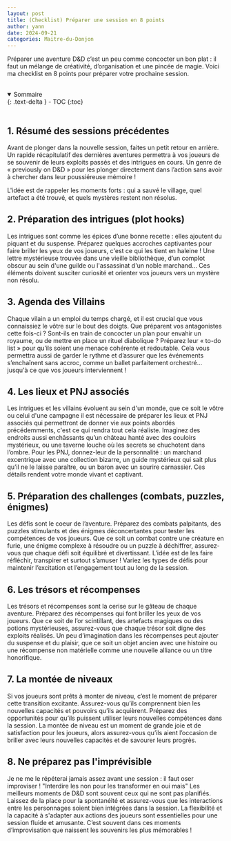 ```yaml
---
layout: post
title: (Checklist) Préparer une session en 8 points
author: yann
date: 2024-09-21
categories: Maitre-du-Donjon
---
```


Préparer une aventure D&D c’est un peu comme concocter un bon plat : il faut un mélange de créativité, d’organisation et une pincée de magie. Voici ma checklist en 8 points pour préparer votre prochaine session.

<br />

<details open markdown="block">
  <summary>
    Sommaire
  </summary>
  {: .text-delta }
- TOC
{:toc}
</details>

<br />

## 1. Résumé des sessions précédentes

Avant de plonger dans la nouvelle session, faites un petit retour en arrière. Un rapide récapitulatif des dernières aventures permettra à vos joueurs de se souvenir de leurs exploits passés et des intrigues en cours. Un genre de « previously on D&D » pour les plonger directement dans l’action sans avoir à chercher dans leur poussiéreuse mémoire !

L'idée est de rappeler les moments forts : qui a sauvé le village, quel artefact a été trouvé, et quels mystères restent non résolus.

## 2. Préparation des intrigues (plot hooks)

Les intrigues sont comme les épices d’une bonne recette : elles ajoutent du piquant et du suspense. Préparez quelques accroches captivantes pour faire briller les yeux de vos joueurs, c'est ce qui les tient en haleine !
Une lettre mystérieuse trouvée dans une vieille bibliothèque, d’un complot obscur au sein d'une guilde ou l'assassinat d'un noble marchand... Ces éléments doivent susciter curiosité et orienter vos joueurs vers un mystère non résolu.

## 3. Agenda des Villains

Chaque vilain a un emploi du temps chargé, et il est crucial que vous connaissiez le vôtre sur le bout des doigts. Que préparent vos antagonistes cette fois-ci ? Sont-ils en train de concocter un plan pour envahir un royaume, ou de mettre en place un rituel diabolique ? Préparez leur « to-do list » pour qu’ils soient une menace cohérente et redoutable. Cela vous permettra aussi de garder le rythme et d’assurer que les événements s’enchaînent sans accroc, comme un ballet parfaitement orchestré... jusqu'à ce que vos joueurs interviennent !

## 4. Les lieux et PNJ associés

Les intrigues et les villains évoluent au sein d'un monde, que ce soit le vôtre ou celui d'une campagne il est nécessaire de préparer les lieux et PNJ associés qui permettront de donner vie aux points abordés précédemments, c'est ce qui rendra tout cela réaliste.
Imaginez des endroits aussi enchâssants qu’un château hanté avec des couloirs mystérieux, ou une taverne louche où les secrets se chuchotent dans l’ombre. Pour les PNJ, donnez-leur de la personnalité : un marchand excentrique avec une collection bizarre, un guide mystérieux qui sait plus qu’il ne le laisse paraître, ou un baron avec un sourire carnassier. Ces détails rendent votre monde vivant et captivant.

## 5. Préparation des challenges (combats, puzzles, énigmes)

Les défis sont le coeur de l’aventure. Préparez des combats palpitants, des puzzles stimulants et des énigmes déconcertantes pour tester les compétences de vos joueurs. Que ce soit un combat contre une créature en furie, une énigme complexe à résoudre ou un puzzle à déchiffrer, assurez-vous que chaque défi soit équilibré et divertissant. L’idée est de les faire réfléchir, transpirer et surtout s’amuser ! Variez les types de défis pour maintenir l’excitation et l’engagement tout au long de la session.

## 6. Les trésors et récompenses

Les trésors et récompenses sont la cerise sur le gâteau de chaque aventure. Préparez des récompenses qui font briller les yeux de vos joueurs. Que ce soit de l’or scintillant, des artefacts magiques ou des potions mystérieuses, assurez-vous que chaque trésor soit digne des exploits réalisés. Un peu d’imagination dans les récompenses peut ajouter du suspense et du plaisir, que ce soit un objet ancien avec une histoire ou une récompense non matérielle comme une nouvelle alliance ou un titre honorifique.

## 7. La montée de niveaux

Si vos joueurs sont prêts à monter de niveau, c’est le moment de préparer cette transition excitante. Assurez-vous qu’ils comprennent bien les nouvelles capacités et pouvoirs qu’ils acquièrent. Préparez des opportunités pour qu’ils puissent utiliser leurs nouvelles compétences dans la session. La montée de niveau est un moment de grande joie et de satisfaction pour les joueurs, alors assurez-vous qu’ils aient l’occasion de briller avec leurs nouvelles capacités et de savourer leurs progrès.

## 8. Ne préparez pas l'imprévisible

Je ne me le répéterai jamais assez avant une session : il faut oser improviser ! "Interdire les non pour les transformer en oui mais"
Les meilleurs moments de D&D sont souvent ceux qui ne sont pas planifiés. Laissez de la place pour la spontanéité et assurez-vous que les interactions entre les personnages soient bien intégrées dans la session. La flexibilité et la capacité à s'adapter aux actions des joueurs sont essentielles pour une session fluide et amusante. C’est souvent dans ces moments d’improvisation que naissent les souvenirs les plus mémorables !

